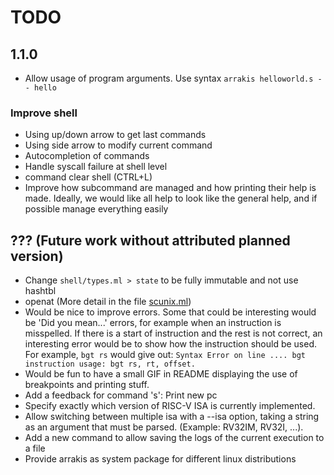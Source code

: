 # TODO

## 1.1.0

* Allow usage of program arguments. Use syntax `arrakis helloworld.s -- hello`

### Improve shell

* Using up/down arrow to get last commands
* Using side arrow to modify current command
* Autocompletion of commands
* Handle syscall failure at shell level
* command clear shell (CTRL+L)
* Improve how subcommand are managed and how printing their help is made.
  Ideally, we would like all help to look like the general help, and if possible
  manage everything easily

## ??? (Future work without attributed planned version)

* Change `shell/types.ml > state` to be fully immutable and not use hashtbl
* openat (More detail in the file [scunix.ml](./arrakis/lib/syscall/scunix.ml))
* Would be nice to improve errors.
  Some that could be interesting would be 'Did you mean...' errors, for example
  when an instruction is misspelled.
  If there is a start of instruction and the rest is not correct, an interesting
  error would be to show how the instruction should be used.
  For example, ``bgt rs`` would give out:
  ``Syntax Error on line .... bgt instruction usage: bgt rs, rt, offset.``
* Would be fun to have a small GIF in README displaying the use of breakpoints
  and printing stuff.
* Add a feedback for command 's': Print new pc
* Specify exactly which version of RISC-V ISA is currently implemented.
* Allow switching between multiple isa with a --isa option, taking a string as
  an argument that must be parsed. (Example: RV32IM, RV32I, ...).
* Add a new command to allow saving the logs of the current execution to a file
* Provide arrakis as system package for different linux distributions

